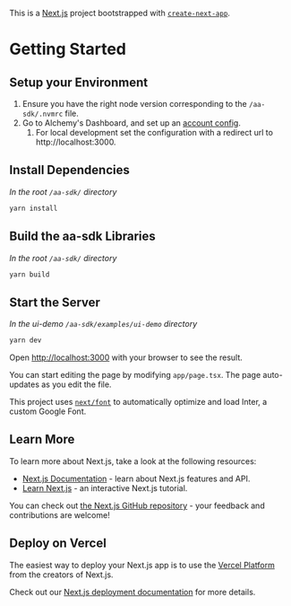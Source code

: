 This is a [Next.js](https://nextjs.org/) project bootstrapped with [`create-next-app`](https://github.com/vercel/next.js/tree/canary/packages/create-next-app).

# Getting Started

## Setup your Environment

1. Ensure you have the right node version corresponding to the `/aa-sdk/.nvmrc` file.
2. Go to Alchemy's Dashboard, and set up an [account config](https://dashboard.alchemy.com/accounts/config/create).
   1. For local development set the configuration with a redirect url to http://localhost:3000.

## Install Dependencies

_In the root `/aa-sdk/` directory_

```bash
yarn install
```

## Build the aa-sdk Libraries

_In the root `/aa-sdk/` directory_

```bash
yarn build
```

## Start the Server

_In the ui-demo `/aa-sdk/examples/ui-demo` directory_

```bash
yarn dev
```

Open [http://localhost:3000](http://localhost:3000) with your browser to see the result.

You can start editing the page by modifying `app/page.tsx`. The page auto-updates as you edit the file.

This project uses [`next/font`](https://nextjs.org/docs/basic-features/font-optimization) to automatically optimize and load Inter, a custom Google Font.

## Learn More

To learn more about Next.js, take a look at the following resources:

- [Next.js Documentation](https://nextjs.org/docs) - learn about Next.js features and API.
- [Learn Next.js](https://nextjs.org/learn) - an interactive Next.js tutorial.

You can check out [the Next.js GitHub repository](https://github.com/vercel/next.js/) - your feedback and contributions are welcome!

## Deploy on Vercel

The easiest way to deploy your Next.js app is to use the [Vercel Platform](https://vercel.com/new?utm_medium=default-template&filter=next.js&utm_source=create-next-app&utm_campaign=create-next-app-readme) from the creators of Next.js.

Check out our [Next.js deployment documentation](https://nextjs.org/docs/deployment) for more details.
